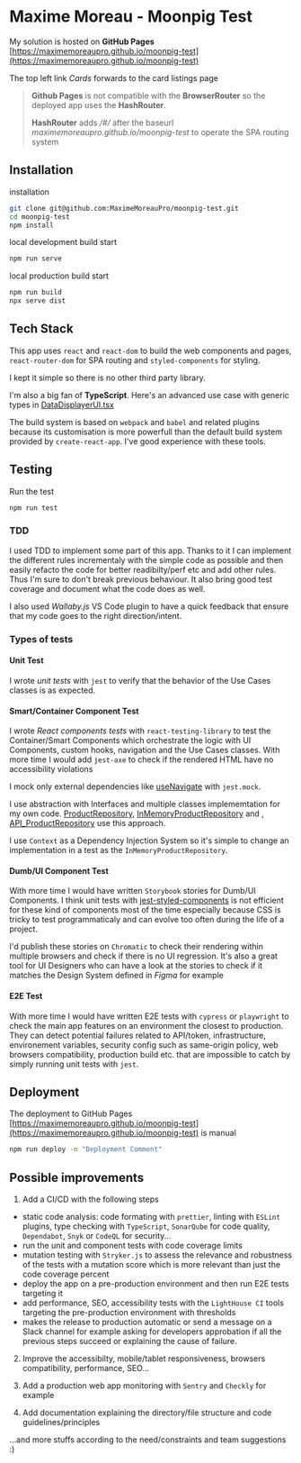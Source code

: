 # Maxime Moreau - Moonpig Test

My solution is hosted on **GitHub Pages**
[https://maximemoreaupro.github.io/moonpig-test](https://maximemoreaupro.github.io/moonpig-test)

The top left link _Cards_ forwards to the card listings page

> **Github Pages** is not compatible with the **BrowserRouter** so the deployed app uses the **HashRouter**.
>
> **HashRouter** adds _/#/_ after the baseurl _maximemoreaupro.github.io/moonpig-test_ to operate the SPA routing system

## Installation

installation

```bash
git clone git@github.com:MaximeMoreauPro/moonpig-test.git
cd moonpig-test
npm install
```

local development build start

```bash
npm run serve
```

local production build start

```bash
npm run build
npx serve dist
```

## Tech Stack

This app uses `react` and `react-dom` to build the web components and pages, `react-router-dom` for SPA routing and `styled-components` for styling.

I kept it simple so there is no other third party library.

I'm also a big fan of **TypeScript**.
Here's an advanced use case with generic types in [DataDisplayerUI.tsx](src/app/common/components/DataDisplayerUI.tsx)

The build system is based on `webpack` and `babel` and related plugins because its customisation is more powerfull than the default build system provided by `create-react-app`. I've good experience with these tools.

## Testing

Run the test

```bash
npm run test
```

### TDD

I used TDD to implement some part of this app. Thanks to it I can implement the different rules incrementaly with the simple code as possible and then easily refacto the code for better readibilty/perf etc and add other rules. Thus I'm sure to don't break previous behaviour.
It also bring good test coverage and document what the code does as well.

I also used _Wallaby.js_ VS Code plugin to have a quick feedback that ensure that my code goes to the right direction/intent.

### Types of tests

#### Unit Test

I wrote _unit tests_ with `jest` to verify that the behavior of the Use Cases classes is as expected.

#### Smart/Container Component Test

I wrote _React components tests_ with `react-testing-library` to test the Container/Smart Components which orchestrate the logic with UI Components, custom hooks, navigation and the Use Cases classes.
With more time I would add `jest-axe` to check if the rendered HTML have no accessibility violations

I mock only external dependencies like [useNavigate](src/app/pages/cards/containers/CardListings/CardListings.test.tsx) with `jest.mock`.

I use abstraction with Interfaces and multiple classes implememtation for my own code. [ProductRepository](src/products/ProductRepository.ts), [InMemoryProductRepository](src/products/infrastructure/ProductRepository.in-memory.ts) and , [API_ProductRepository](src/products/infrastructure/ProductRepository.api.ts) use this approach.

I use `Context` as a Dependency Injection System so it's simple to change an implementation in a test as the `InMemoryProductRepository`.

#### Dumb/UI Component Test

With more time I would have written `Storybook` stories for Dumb/UI Components. I think unit tests with [jest-styled-components](https://styled-components.com/docs/tooling#jest-integration) is not efficient for these kind of components most of the time especially because CSS is tricky to test programmaticaly and can evolve too often during the life of a project.

I'd publish these stories on `Chromatic` to check their rendering within multiple browsers and check if there is no UI regression. It's also a great tool for UI Designers who can have a look at the stories to check if it matches the Design System defined in _Figma_ for example

#### E2E Test

With more time I would have written E2E tests with `cypress` or `playwright` to check the main app features on an environment the closest to production.
They can detect potential failures related to API/token, infrastructure, environement variables, security config such as same-origin policy, web browsers compatibility, production build etc. that are impossible to catch by simply running unit tests with `jest`.

## Deployment

The deployment to GitHub Pages [https://maximemoreaupro.github.io/moonpig-test](https://maximemoreaupro.github.io/moonpig-test) is manual

```bash
npm run deploy -m "Deployment Comment"
```

## Possible improvements

1. Add a CI/CD with the following steps

- static code analysis: code formating with `prettier`, linting with `ESLint` plugins, type checking with `TypeScript`, `SonarQube` for code quality, `Dependabot`, `Snyk` or `CodeQL` for security...
- run the unit and component tests with code coverage limits
- mutation testing with `Stryker.js` to assess the relevance and robustness of the tests with a mutation score which is more relevant than just the code coverage percent
- deploy the app on a pre-production environment and then run E2E tests targeting it
- add performance, SEO, accessibility tests with the `LightHouse CI` tools targeting the pre-production environment with thresholds
- makes the release to production automatic or send a message on a Slack channel for example asking for developers approbation if all the previous steps succeed or explaining the cause of failure.

2. Improve the accessibilty, mobile/tablet responsiveness, browsers compatibility, performance, SEO...

3. Add a production web app monitoring with `Sentry` and `Checkly` for example

4. Add documentation explaining the directory/file structure and code guidelines/principles

...and more stuffs according to the need/constraints and team suggestions :)

